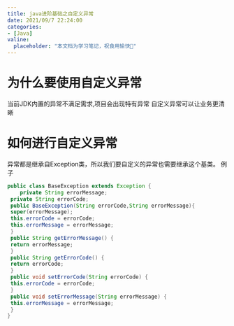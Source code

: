 ```yaml
---
title: java进阶基础之⾃定义异常
date: 2021/09/7 22:24:00
categories:
- [Java]
valine:
  placeholder: "本文档为学习笔记，祝食用愉快💪"
---
```


# 为什么要使⽤⾃定义异常
当前JDK内置的异常不满⾜需求,项⽬会出现特有异常
⾃定义异常可以让业务更清晰
# 如何进⾏⾃定义异常
异常都是继承⾃Exception类，所以我们要⾃定义的异常也需要继承这个基类。
例⼦
```java
public class BaseException extends Exception {
    private String errorMessage;
 private String errorCode;
 public BaseException(String errorCode,String errorMessage){
 super(errorMessage);
 this.errorCode = errorCode;
 this.errorMessage = errorMessage;
 }
 public String getErrorMessage() {
 return errorMessage;
 }
 public String getErrorCode() {
 return errorCode;
 }
 public void setErrorCode(String errorCode) {
 this.errorCode = errorCode;
 }
 public void setErrorMessage(String errorMessage) {
 this.errorMessage = errorMessage;
 }
}
```
